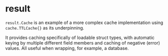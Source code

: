 # result

`result.Cache` is an example of a more complex cache implementation using `cache.TTLCache{}` as its underpinning.

It provides caching specifically of loadable struct types, with automatic keying by multiple different field members and caching of negative (error) values. All useful when wrapping, for example, a database.